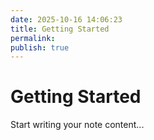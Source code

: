 ```yaml
---
date: 2025-10-16 14:06:23
title: Getting Started
permalink: 
publish: true
---
```


# Getting Started

Start writing your note content...

